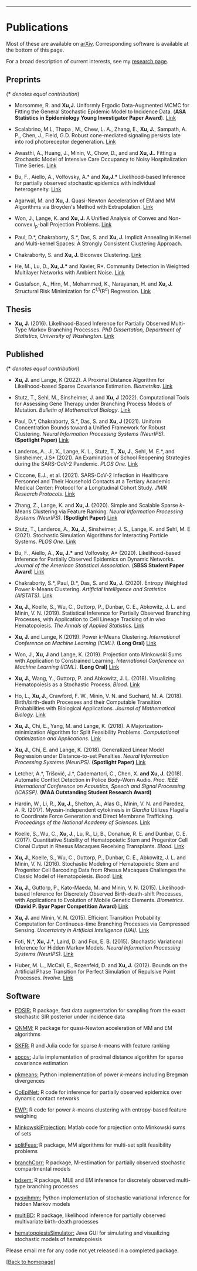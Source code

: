 ---
# [](#header-1)Publications
Most of these are available on [arXiv](https://arxiv.org/find/all/1/all:+EXACT+jason_xu/0/1/0/all/0/1). Corresponding software is available at the bottom of this page.

For a broad description of current interests, see my [research page](https://jasonxu90.github.io/research.html). 


Preprints
-------
 (__\*__ _denotes equal contribution_)
 
 
 * Morsomme, R. and __Xu,J.__  Uniformly Ergodic Data-Augmented MCMC for Fitting the General Stochastic Epidemic Model to Incidence Data. (**ASA Statistics in Epidemiology Young Investigator Paper Award**).  [Link](https://arxiv.org/abs/2201.09722)
 
* Scalabrino, M.L, Thapa , M., Chew, L. A., Zhang, E., __Xu, J.__, Sampath, A. P.,  Chen, J., Field, G.D.  Robust cone-mediated signaling persists late into rod photoreceptor degeneration. [Link](https://www.biorxiv.org/content/10.1101/2022.04.27.489758v1)
 
 * Awasthi, A., Huang, J., Minin, V., Chow, D., and and __Xu, J.__. Fitting a Stochastic Model of Intensive Care Occupancy to Noisy Hospitalization Time Series.  [Link](https://arxiv.org/abs/2203.00229)

* Bu, F., Aiello, A., Volfovsky, A.\* and __Xu,J.\*__ Likelihood-based Inference for partially observed stochastic epidemics with individual heterogeneity.  [Link](https://arxiv.org/abs/2112.07892)

* Agarwal, M. and __Xu, J.__ Quasi-Newton Acceleration of EM and MM Algorithms via Broyden's Method with Extrapolation. [Link](https://arxiv.org/abs/2201.05935)

* Won, J., Lange, K. and __Xu, J.__ A Unified Analysis of Convex and Non-convex _l_<sub>p</sub>-ball Projection Problems. [Link](https://arxiv.org/abs/2203.00564)

* Paul, D.\*, Chakraborty, S.\*, Das, S. and __Xu, J.__  Implicit Annealing in Kernel and Multi-kernel Spaces: A Strongly Consistent Clustering Approach.

* Chakraborty, S. and __Xu, J.__ Biconvex Clustering.  [Link](https://arxiv.org/abs/2008.01760)

* He, M., Lu, D., __Xu, J.\*__ and Xavier, R\*. Community Detection in Weighted Multilayer Networks with Ambient Noise.  [Link](https://arxiv.org/abs/2103.00486)

* Gustafson, A., Hirn, M., Mohammed, K., Narayanan, H. and __Xu, J.__  Structural Risk Minimization for _C_<sup>1,1</sup>(R<sup>d</sup>) Regression.  [Link](https://arxiv.org/abs/1803.10884)

Thesis
-------
* __Xu, J.__ (2016). Likelihood-Based Inference for Partially Observed Multi-Type Markov Branching Processes. _PhD Dissertation, Department of Statistics, University of Washington_. [Link](https://digital.lib.washington.edu/researchworks/handle/1773/37251)

Published 
-------
 (__\*__ _denotes equal contribution_)
 
 * __Xu, J.__ and Lange, K (2022). A Proximal Distance Algorithm for Likelihood-based Sparse Covariance Estimation. _Biometrika_. [Link](https://academic.oup.com/biomet/advance-article-abstract/doi/10.1093/biomet/asac011/6529114)
 
 * Stutz, T., Sehl, M., Sinsheimer, J. and __Xu, J__ (2022). Computational Tools for Assessing Gene Therapy under Branching Process Models of Mutation.  _Bulletin of Mathematical Biology_. [Link](https://link.springer.com/article/10.1007/s11538-021-00969-2)
 
 * Paul, D.\*, Chakraborty, S.\*, Das, S. and __Xu, J__ (2021). Uniform Concentration Bounds toward a Unified Framework for Robust Clustering. _Neural Information Processing Systems (NeurIPS)._  **(Spotlight Paper)** [Link](https://arxiv.org/abs/2110.14148)
 
 * Landeros, A.,  Ji, X., Lange, K. L., Stutz, T., __Xu, J.__, Sehl, M. E.\*, and Sinsheimer, J.S\* (2021). An Examination of School Reopening Strategies during the SARS-CoV-2 Pandemic. _PLOS One_. [Link](https://journals.plos.org/plosone/article?id=10.1371/journal.pone.0251242)
 
  * Ciccone, E.J., et al. (2021). SARS-CoV-2 Infection in Healthcare Personnel and Their Household Contacts at a Tertiary Academic Medical Center: Protocol for a Longitudinal Cohort Study. _JMIR Research Protocols_.  [Link](https://www.researchprotocols.org/2021/4/e25410)
   
 * Zhang, Z., Lange, K. and __Xu, J.__ (2020). Simple and Scalable Sparse _k_-Means Clustering via Feature Ranking. _Neural Information Processing Systems (NeurIPS)._ **(Spotlight Paper)** [Link](https://papers.nips.cc/paper/2020/file/735ddec196a9ca5745c05bec0eaa4bf9-Paper.pdf)
 
 * Stutz, T., Landeros, A., __Xu, J.__, Sinsheimer, J. S., Lange, K. and Sehl, M. E (2021). Stochastic Simulation Algorithms for Interacting Particle Systems. _PLOS One_. [Link](https://journals.plos.org/plosone/article?id=10.1371/journal.pone.0247046)

* Bu, F., Aiello, A., __Xu, J.\*__ and Volfovsky, A\* (2020). Likelihood-based Inference for Partially Observed Epidemics on Dynamic Networks. _Journal of the American Statistical Association._ (**SBSS Student Paper Award**) [Link](https://www.tandfonline.com/doi/full/10.1080/01621459.2020.1790376)

* Chakraborty, S.\*, Paul, D.\*, Das, S. and __Xu, J.__ (2020). Entropy Weighted Power _k_-Means Clustering. _Artificial Intelligence and Statistics
(AISTATS)._ [Link](http://proceedings.mlr.press/v108/chakraborty20a.html)

* __Xu, J.__, Koelle, S., Wu, C., Guttorp, P., Dunbar, C. E., Abkowitz, J. L. and Minin, V. N.  (2019). Statistical Inference for Partially Observed Branching Processes, with Application to Cell Lineage Tracking of _in vivo_ Hematopoiesis. _The Annals of Applied Statistics._ [Link](https://projecteuclid.org/euclid.aoas/1574910037)
    
* __Xu, J.__ and Lange, K (2019). Power _k_-Means Clustering. _International Conference on Machine Learning (ICML)._ **(Long Oral)** [Link](http://proceedings.mlr.press/v97/xu19a.html)
    
* Won, J., __Xu, J__ and Lange, K. (2019). Projection onto Minkowski Sums with Application to Constrained Learning. _International Conference on Machine Learning (ICML)._ **(Long Oral)** [Link](http://proceedings.mlr.press/v97/lange19a.html)
    
* __Xu, J.__, Wang, Y., Guttorp, P. and Abkowitz, J. L.  (2018). Visualizing Hematopoiesis as a Stochastic Process. _Blood._ [Link](http://www.bloodadvances.org/content/2/20/2637)
    
 * Ho, L., __Xu, J.__, Crawford, F. W., Minin, V. N. and Suchard, M. A. (2018).  Birth/birth-death Processes and their Computable Transition Probabilities with Biological Applications. _Journal of Mathematical Biology._  [Link](https://link.springer.com/article/10.1007/s00285-017-1160-3)
 
 * __Xu, J.__, Chi, E., Yang, M. and Lange, K. (2018). A Majorization-minimization Algorithm for Split Feasibility Problems. _Computational Optimization and Applications._ [Link](http://link.springer.com/article/10.1007/s10589-018-0025-z)

*  __Xu, J.__, Chi, E. and Lange, K. (2018). Generalized Linear Model Regression under Distance-to-set Penalties. _Neural Information Processing Systems (NeurIPS)._  **(Spotlight Paper)** [Link](https://papers.nips.cc/paper/6737-generalized-linear-model-regression-under-distance-to-set-penalties.pdf)
 
* Letcher, A.\*, Trišović, J.\*, Cademartori, C., Chen, X. __and Xu, J.__ (2018). Automatic Conflict Detection in Police Body-Worn Audio. _Proc. IEEE International Conference on Acoustics, Speech and Signal Processing (ICASSP)._ **(MAA Outstanding Student Research Award)**
    
* Hardin, W., Li, R., __Xu, J.__, Shelton, A., Alas G., Minin, V. N. and Paredez, A. R. (2017).
Myosin-independent cytokinesis in _Giardia_ Utilizes Flagella to Coordinate Force Generation and Direct Membrane Trafficking. _Proceedings of the National Academy of Sciences._ [Link](http://www.pnas.org/content/114/29/E5854)
    
* Koelle, S., Wu, C., __Xu, J.__,  Lu, R., Li, B., Donahue, R. E. and Dunbar, C. E. (2017). Quantitative Stability of Hematopoietic Stem and Progenitor Cell Clonal Output in Rhesus Macaques Receiving Transplants. _Blood._  [Link](http://www.bloodjournal.org/content/129/11/1448)
    
* __Xu, J.__, Koelle, S., Wu, C., Guttorp, P., Dunbar, C. E., Abkowitz, J. L. and Minin, V. N. (2016). Stochastic Modeling of Hematopoietic Stem and Progenitor Cell Barcoding Data from Rhesus Macaques Challenges the Classic Model of Hematopoiesis. _Blood._ [Link](http://www.bloodjournal.org/content/128/22/2643)
   
* __Xu, J.__, Guttorp, P.,  Kato-Maeda, M. and Minin, V. N. (2015). Likelihood-based Inference for Discretely Observed Birth-death-shift Processes, with Applications to Evolution of Mobile Genetic Elements. _Biometrics._ **(David P. Byar Paper Competition Award)** [Link](http://onlinelibrary.wiley.com/doi/10.1111/biom.12352/abstract)
   
* __Xu, J.__ and  Minin, V. N. (2015). Efficient Transition Probability Computation for Continuous-time Branching Processes via Compressed Sensing. _Uncertainty in Artificial Intelligence (UAI)._ [Link](http://auai.org/uai2015/proceedings/papers/239.pdf)

* Foti, N.\*, __Xu, J.\*__, Laird, D. and Fox, E. B. (2015). Stochastic Variational Inference for Hidden Markov Models. _Neural Information Processing Systems (NeurIPS)._ [Link](https://papers.nips.cc/paper/5560-stochastic-variational-inference-for-hidden-markov-models.pdf)
   
* Huber, M. L.,  McCall, E., Rozenfeld, D. and __Xu, J.__ (2012). Bounds on the Artificial Phase Transition for Perfect Simulation of Repulsive Point Processes. _Involve._ [Link](http://msp.org/involve/2012/5-3/involve-v5-n3-p02-p.pdf)


Software
-------
* [PDSIR:](https://github.com/rmorsomme/PDSIR) R package, fast data augmentation for sampling from the exact stochastic SIR posterior under incidence data

* [QNMM:](https://github.com/medhaaga/Quasi-Newton-accelerated-MM) R package for quasi-Newton acceleration of MM and EM algorithms

* [SKFR:](https://github.com/ZhiyueZ/SKFR) R and Julia code for sparse _k_-means with feature ranking

* [spcov:](https://github.com/jasonxu90/spcov) Julia implementation of proximal distance algorithm for sparse covariance estimation

* [pkmeans:](https://github.com/avellal14/bregman_power_kmeans) Python implementation of power _k_-means including Bregman divergences

* [CoEpiNet:](https://github.com/fanbuduke17/CoEpiNet) R code for inference for partially observed epidemics over dynamic contact networks

* [EWP:](https://github.com/DebolinaPaul/EWP) R code for power _k_-means clustering with entropy-based feature weighing

* [MinkowskiProjection:](https://github.com/won-j/MinkowskiProjection) Matlab code for projection onto Minkowski sums of sets

* [splitFeas:](https://cran.rstudio.com/web/packages/splitFeas/index.html) R package, MM algorithms for multi-set split feasibility problems 

* [branchCorr:](https://github.com/jasonxu90/branchCorr) R package, M-estimation for partially observed stochastic compartmental models

* [bdsem:](https://github.com/jasonxu90/bdsem) R package, MLE and EM inference for discretely observed multi-type branching processes

* [pysvihmm:](https://github.com/dillonalaird/pysvihmm) Python implementation of stochastic variational inference for hidden Markov models 

* [multiBD:](https://cran.rstudio.com/web/packages/MultiBD/index.html) R package, likelihood inference for partially observed multivariate birth-death processes 

* [hematopoiesisSimulator:](https://els.comotion.uw.edu/express_license_technologies/hematopoiesissimulator) Java GUI for simulating and visualizing stochastic models of hematopoiesis

Please email me for any code not yet released in a completed package.


[ [Back to homepage] ](./)

